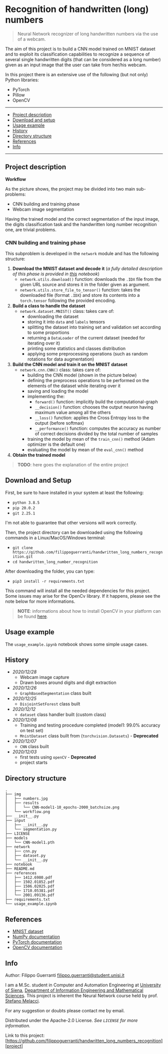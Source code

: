 # Recognition of handwritten (long) numbers
> Neural Network recognizer of long handwritten numbers via the use of a webcam.

The aim of this project is to build a CNN model trained on MNIST dataset and to exploit its classification capabilities to recognize a sequence of several single handwritten digits (that can be considered as a long number) given as an input image that the user can take from her/his webcam.

In this project there is an extensive use of the following (but not only) Python libraries:
* PyTorch
* Pillow
* OpenCV

---
* [Project description](#project-description)
* [Download and setup](#download-and-setup)
* [Usage example](#usage-example)
* [History](#history)
* [Directory structure](#directory-structure)
* [References](#references)
* [Info](#info)
---

## Project description

**Workflow**

[workflow]: img/workflow.png "Project workflow"

As the picture shows, the project may be divided into two main sub-problems:

 * CNN building and training phase
 * Webcam image segmentation
 
Having the trained model and the correct segmentation of the input image, the digits classification task and the handwritten long number recognition one, are trivial problems.

### CNN building and training phase

This subproblem is developed in the `network` module and has the following structure:
1. **Download the MNIST dataset and decode it** (_a fully detailed description of this phase is provided in [this](https://github.com/filippoguerranti/handwritten_long_numbers_recognition/blob/main/network/file_decoding_procedure.ipynb) notebook_)
   * `network.utils.download()` function: downloads the `.IDX` file from the given URL source and stores it in the folder given as argument.
   * `network.utils.store_file_to_tensor()` function: takes the downloaded file (format `.IDX`) and store its contents into a `torch.tensor` following the provided encoding.
2. **Build a class to handle the dataset**
   * `network.dataset.MNIST()` class: takes care of:
     * downloading the dataset
     * storing it into `data` and `labels` tensors
     * splitting the dataset into training set and validation set according to some proportions
     * returning a `DataLoader` of the current dataset (needed for iterating over it)
     * printing some statistics and classes distribution
     * applying some preprocessing operations (such as random rotations for data augmentation)
3. **Build the CNN model and train it on the MNIST dataset**
   * `network.cnn.CNN()` class: takes care of:
     * building the CNN model (shown in the picture below)
     * defining the preprocess operations to be performed on the elements of the dataset while iterating over it
     * saving and loading the model
     * implementing the:
       * `forward()` function: implicitly build the computational-graph
       * `__decision()` function: chooses the output neuron having maximum value among all the others 
       * `__loss()` function: applies the Cross Entropy loss to the output (before softmax)
       * `__performance()` function: computes the accuracy as number of correct decisions divided by the total number of samples
     * training the model by mean of the `train_cnn()` method (Adam optimizer is the default one)
     * evaluating the model by mean of the `eval_cnn()` method
4. **Obtain the trained model**



> **TODO**: here goes the explanation of the entire project 

## Download and Setup

First, be sure to have installed in your system at least the following:

* `python 3.8.5`
* `pip 20.0.2`
* `git 2.25.1`

I'm not able to guarantee that other versions will work correctly.

Then, the project directory can be downloaded using the following commands in a Linux/MacOS/Windows terminal:

* `git clone https://github.com/filippoguerranti/handwritten_long_numbers_recognition.git`
* `cd handwritten_long_number_recognition`

After downloading the folder, you can type:

* `pip3 install -r requirements.txt`

This command will install all the needed dependencies for this project.
Some issues may arise for the OpenCv library. If it happens, please see the note below for more informations.

> **NOTE**: informations about how to install OpenCV in your platform can be found [here][opencv-installation].

## Usage example

The `usage_example.ipynb` notebook shows some simple usage cases.

## History

* _2020/12/28_
  * Webcam image capture
  * Drawn boxes around digits and digit extraction
* _2020/12/26_
  * `GraphBasedSegmentation` class built
* _2020/12/25_
  * `DisjointSetForest` class built
* _2020/12/12_
  * `dataset` class handler built (custom class)
* _2020/12/08_
  * Training and testing procedure completed (model1: 99.0% accuracy on test set)
  * `MnistDataset` class built from (`torchvision.Datasets`) - **Deprecated**
* _2020/12/07_
  * `CNN` class built 
* _2020/12/03_
  * first tests using `openCV` - **Deprecated**
  * project starts
   
   
## Directory structure

```
.
├── img
│   ├── numbers.jpg
│   ├── results
│   │   └── CNN-model1-10_epochs-2000_batchsize.png
│   └── workflow.png
├── __init__.py
├── input
│   ├── __init__.py
│   └── segmentation.py
├── LICENSE
├── models
│   └── CNN-model1.pth
├── network
│   ├── cnn.py
│   ├── dataset.py
│   └── __init__.py
├── notebook
├── README.md
├── references
│   ├── 1412.6980.pdf
│   ├── 1502.01852.pdf
│   ├── 1506.02025.pdf
│   ├── 1710.05381.pdf
│   └── 2001.09136.pdf
├── requirements.txt
└── usage_example.ipynb
```
  
## References

* [MNIST dataset][mnist]
* [NumPy documentation][numpy]
* [PyTorch documentation][torch]
* [OpenCV documentation][opencv]


## Info

Author: Filippo Guerranti <filippo.guerranti@student.unisi.it>

I am a M.Sc. student in Computer and Automation Engineering at [University of Siena][unisi], [Department of Information Engineering and Mathematical Sciences][diism]. This project is inherent the Neural Network course held by prof. [Stefano Melacci][melacci].

For any suggestion or doubts please contact me by email.

Distributed under the Apache-2.0 License. _See ``LICENSE`` for more information._

Link to this project: [https://github.com/filippoguerranti/handwritten_long_numbers_recognition][project]


<!-- Markdown link & img dfn's -->
[wiki]: https://github.com/filippoguerranti/handwritten_long_digit_recognition/wiki
[mnist]: http://yann.lecun.com/exdb/mnist/
[numpy]: https://numpy.org/doc/stable/
[torch]: https://pytorch.org/docs/stable/index.html
[opencv]: https://docs.opencv.org/master/index.html
[opencv-installation]: https://docs.opencv.org/master/df/d65/tutorial_table_of_content_introduction.html
[project]: https://github.com/filippoguerranti/handwritten_long_numbers_recognition
[unisi]: https://www.unisi.it/
[diism]: https://www.diism.unisi.it/it
[melacci]: https://www3.diism.unisi.it/~melacci/index.html

